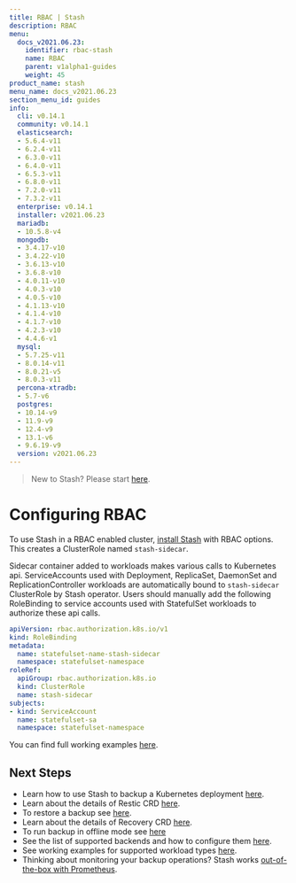 ```yaml
---
title: RBAC | Stash
description: RBAC
menu:
  docs_v2021.06.23:
    identifier: rbac-stash
    name: RBAC
    parent: v1alpha1-guides
    weight: 45
product_name: stash
menu_name: docs_v2021.06.23
section_menu_id: guides
info:
  cli: v0.14.1
  community: v0.14.1
  elasticsearch:
  - 5.6.4-v11
  - 6.2.4-v11
  - 6.3.0-v11
  - 6.4.0-v11
  - 6.5.3-v11
  - 6.8.0-v11
  - 7.2.0-v11
  - 7.3.2-v11
  enterprise: v0.14.1
  installer: v2021.06.23
  mariadb:
  - 10.5.8-v4
  mongodb:
  - 3.4.17-v10
  - 3.4.22-v10
  - 3.6.13-v10
  - 3.6.8-v10
  - 4.0.11-v10
  - 4.0.3-v10
  - 4.0.5-v10
  - 4.1.13-v10
  - 4.1.4-v10
  - 4.1.7-v10
  - 4.2.3-v10
  - 4.4.6-v1
  mysql:
  - 5.7.25-v11
  - 8.0.14-v11
  - 8.0.21-v5
  - 8.0.3-v11
  percona-xtradb:
  - 5.7-v6
  postgres:
  - 10.14-v9
  - 11.9-v9
  - 12.4-v9
  - 13.1-v6
  - 9.6.19-v9
  version: v2021.06.23
---
```


> New to Stash? Please start [here](/docs/v2021.06.23/concepts/README).

# Configuring RBAC

To use Stash in a RBAC enabled cluster, [install Stash](/docs/v2021.06.23/setup/README) with RBAC options. This creates a ClusterRole named `stash-sidecar`.

Sidecar container added to workloads makes various calls to Kubernetes api. ServiceAccounts used with Deployment, ReplicaSet, DaemonSet and ReplicationController workloads are automatically bound to `stash-sidecar` ClusterRole by Stash operator. Users should manually add the following RoleBinding to service accounts used with StatefulSet workloads to authorize these api calls.

```yaml
apiVersion: rbac.authorization.k8s.io/v1
kind: RoleBinding
metadata:
  name: statefulset-name-stash-sidecar
  namespace: statefulset-namespace
roleRef:
  apiGroup: rbac.authorization.k8s.io
  kind: ClusterRole
  name: stash-sidecar
subjects:
- kind: ServiceAccount
  name: statefulset-sa
  namespace: statefulset-namespace
```

You can find full working examples [here](/docs/v2021.06.23/guides/v1alpha1/workloads).

## Next Steps

- Learn how to use Stash to backup a Kubernetes deployment [here](/docs/v2021.06.23/guides/v1alpha1/backup).
- Learn about the details of Restic CRD [here](/docs/v2021.06.23/concepts/crds/v1alpha1/restic).
- To restore a backup see [here](/docs/v2021.06.23/guides/v1alpha1/restore).
- Learn about the details of Recovery CRD [here](/docs/v2021.06.23/concepts/crds/v1alpha1/recovery).
- To run backup in offline mode see [here](/docs/v2021.06.23/guides/v1alpha1/offline_backup)
- See the list of supported backends and how to configure them [here](/docs/v2021.06.23/guides/v1alpha1/backends/overview).
- See working examples for supported workload types [here](/docs/v2021.06.23/guides/v1alpha1/workloads).
- Thinking about monitoring your backup operations? Stash works [out-of-the-box with Prometheus](/docs/v2021.06.23/guides/v1alpha1/monitoring/overview).
